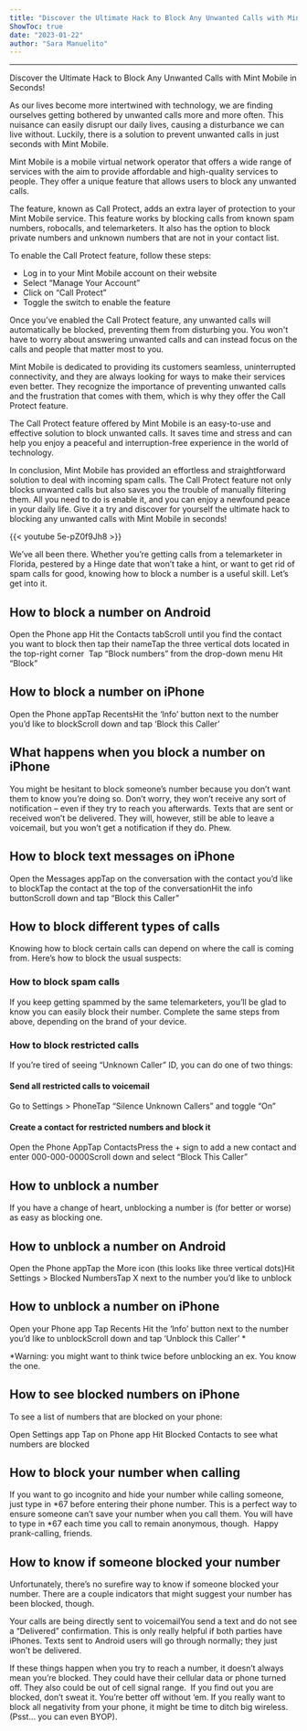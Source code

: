 ```yaml
---
title: "Discover the Ultimate Hack to Block Any Unwanted Calls with Mint Mobile in Seconds!"
ShowToc: true 
date: "2023-01-22"
author: "Sara Manuelito"
---
```

*****
Discover the Ultimate Hack to Block Any Unwanted Calls with Mint Mobile in Seconds!

As our lives become more intertwined with technology, we are finding ourselves getting bothered by unwanted calls more and more often. This nuisance can easily disrupt our daily lives, causing a disturbance we can live without. Luckily, there is a solution to prevent unwanted calls in just seconds with Mint Mobile.

Mint Mobile is a mobile virtual network operator that offers a wide range of services with the aim to provide affordable and high-quality services to people. They offer a unique feature that allows users to block any unwanted calls.

The feature, known as Call Protect, adds an extra layer of protection to your Mint Mobile service. This feature works by blocking calls from known spam numbers, robocalls, and telemarketers. It also has the option to block private numbers and unknown numbers that are not in your contact list.

To enable the Call Protect feature, follow these steps:

- Log in to your Mint Mobile account on their website
- Select “Manage Your Account”
- Click on “Call Protect”
- Toggle the switch to enable the feature

Once you’ve enabled the Call Protect feature, any unwanted calls will automatically be blocked, preventing them from disturbing you. You won't have to worry about answering unwanted calls and can instead focus on the calls and people that matter most to you. 

Mint Mobile is dedicated to providing its customers seamless, uninterrupted connectivity, and they are always looking for ways to make their services even better. They recognize the importance of preventing unwanted calls and the frustration that comes with them, which is why they offer the Call Protect feature.

The Call Protect feature offered by Mint Mobile is an easy-to-use and effective solution to block unwanted calls. It saves time and stress and can help you enjoy a peaceful and interruption-free experience in the world of technology. 

In conclusion, Mint Mobile has provided an effortless and straightforward solution to deal with incoming spam calls. The Call Protect feature not only blocks unwanted calls but also saves you the trouble of manually filtering them. All you need to do is enable it, and you can enjoy a newfound peace in your daily life. Give it a try and discover for yourself the ultimate hack to blocking any unwanted calls with Mint Mobile in seconds!

{{< youtube 5e-pZ0f9Jh8 >}} 



We’ve all been there. Whether you’re getting calls from a telemarketer in Florida, pestered by a Hinge date that won’t take a hint, or want to get rid of spam calls for good, knowing how to block a number is a useful skill. Let’s get into it.

 
## How to block a number on Android
 
Open the Phone app Hit the Contacts tabScroll until you find the contact you want to block then tap their nameTap the three vertical dots located in the top-right corner  Tap “Block numbers” from the drop-down menu Hit “Block”
 
## How to block a number on iPhone
 
Open the Phone appTap RecentsHit the ‘Info’ button next to the number you’d like to blockScroll down and tap ‘Block this Caller’
 
## What happens when you block a number on iPhone


You might be hesitant to block someone’s number because you don’t want them to know you’re doing so. Don’t worry, they won’t receive any sort of notification – even if they try to reach you afterwards. Texts that are sent or received won’t be delivered. They will, however, still be able to leave a voicemail, but you won’t get a notification if they do. Phew.

 
## How to block text messages on iPhone
 
Open the Messages appTap on the conversation with the contact you’d like to blockTap the contact at the top of the conversationHit the info buttonScroll down and tap “Block this Caller”
 
## How to block different types of calls 


Knowing how to block certain calls can depend on where the call is coming from. Here’s how to block the usual suspects:

 
### How to block spam calls


If you keep getting spammed by the same telemarketers, you’ll be glad to know you can easily block their number. Complete the same steps from above, depending on the brand of your device.

 
### How to block restricted calls


If you’re tired of seeing “Unknown Caller” ID, you can do one of two things:

 
#### Send all restricted calls to voicemail
 
Go to Settings > PhoneTap “Silence Unknown Callers” and toggle “On”
 
#### Create a contact for restricted numbers and block it
 
Open the Phone AppTap ContactsPress the + sign to add a new contact and enter 000-000-0000Scroll down and select “Block This Caller”
 
## How to unblock a number


If you have a change of heart, unblocking a number is (for better or worse) as easy as blocking one.

 
## How to unblock a number on Android
 
Open the Phone appTap the More icon (this looks like three vertical dots)Hit Settings > Blocked NumbersTap X next to the number you’d like to unblock
 
## How to unblock a number on iPhone
 
Open your Phone app Tap Recents Hit the ‘Info’ button next to the number you’d like to unblockScroll down and tap ‘Unblock this Caller’ *


*Warning: you might want to think twice before unblocking an ex. You know the one.

 
## How to see blocked numbers on iPhone


To see a list of numbers that are blocked on your phone:

 
Open Settings app Tap on Phone app Hit Blocked Contacts to see what numbers are blocked
 
## How to block your number when calling


If you want to go incognito and hide your number while calling someone, just type in *67 before entering their phone number. This is a perfect way to ensure someone can’t save your number when you call them. You will have to type in *67 each time you call to remain anonymous, though. 
Happy prank-calling, friends.

 
## How to know if someone blocked your number


Unfortunately, there’s no surefire way to know if someone blocked your number. There are a couple indicators that might suggest your number has been blocked, though.

 
Your calls are being directly sent to voicemailYou send a text and do not see a “Delivered” confirmation. This is only really helpful if both parties have iPhones. Texts sent to Android users will go through normally; they just won’t be delivered. 


If these things happen when you try to reach a number, it doesn’t always mean you’re blocked. They could have their cellular data or phone turned off. They also could be out of cell signal range. 
If you find out you are blocked, don’t sweat it. You’re better off without ‘em. If you really want to block all negativity from your phone, it might be time to ditch big wireless. (Psst… you can even BYOP).





